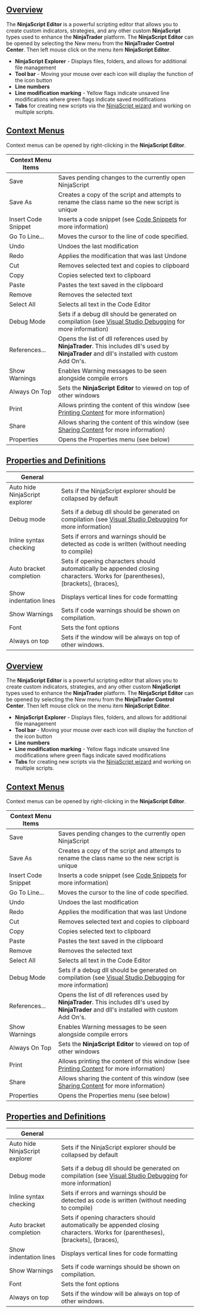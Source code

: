 ## [Overview](https://developer.ninjatrader.com/docs/desktop/ninjascript_editor_components\#overview)

The **NinjaScript Editor** is a powerful scripting editor that allows you to create custom indicators, strategies, and any other custom **NinjaScript** types used to enhance the **NinjaTrader** platform. The **NinjaScript Editor** can be opened by selecting the New menu from the **NinjaTrader Control Center**. Then left mouse click on the menu item **NinjaScript Editor**.

- **NinjaScript Explorer** \- Displays files, folders, and allows for additional file management
- **Tool bar** \- Moving your mouse over each icon will display the function of the icon button
- **Line numbers**
- **Line modification marking** \- Yellow flags indicate unsaved line modifications where green flags indicate saved modifications
- **Tabs** for creating new scripts via the [NinjaScript wizard](https://developer.ninjatrader.com/docs/desktop/ninjascript_wizard) and working on multiple scripts.

## [Context Menus](https://developer.ninjatrader.com/docs/desktop/ninjascript_editor_components\#context-menus)

Context menus can be opened by right-clicking in the **NinjaScript Editor**.

| Context Menu Items |  |
| --- | --- |
| Save | Saves pending changes to the currently open NinjaScript |
| Save As | Creates a copy of the script and attempts to rename the class name so the new script is unique |
| Insert Code Snippet | Inserts a code snippet (see [Code Snippets](https://developer.ninjatrader.com/docs/desktop/code_snippets) for more information) |
| Go To Line... | Moves the cursor to the line of code specified. |
| Undo | Undoes the last modification |
| Redo | Applies the modification that was last Undone |
| Cut | Removes selected text and copies to clipboard |
| Copy | Copies selected text to clipboard |
| Paste | Pastes the text saved in the clipboard |
| Remove | Removes the selected text |
| Select All | Selects all text in the Code Editor |
| Debug Mode | Sets if a debug dll should be generated on compilation (see [Visual Studio Debugging](https://developer.ninjatrader.com/docs/desktop/visual_studio_debugging) for more information) |
| References... | Opens the list of dll references used by **NinjaTrader**. This includes dll's used by **NinjaTrader** and dll's installed with custom Add On's. |
| Show Warnings | Enables Warning messages to be seen alongside compile errors |
| Always On Top | Sets the **NinjaScript Editor** to viewed on top of other windows |
| Print | Allows printing the content of this window (see [Printing Content](https://developer.ninjatrader.com/docs/desktop/print) for more information) |
| Share | Allows sharing the content of this window (see [Sharing Content](https://developer.ninjatrader.com/docs/desktop/share) for more information) |
| Properties | Opens the Properties menu (see below) |

## [Properties and Definitions](https://developer.ninjatrader.com/docs/desktop/ninjascript_editor_components\#properties-and-definitions)

| General |  |
| --- | --- |
| Auto hide NinjaScript explorer | Sets if the NinjaScript explorer should be collapsed by default |
| Debug mode | Sets if a debug dll should be generated on compilation (see [Visual Studio Debugging](https://developer.ninjatrader.com/docs/desktop/visual_studio_debugging) for more information) |
| Inline syntax checking | Sets if errors and warnings should be detected as code is written (without needing to compile) |
| Auto bracket completion | Sets if opening characters should automatically be appended closing characters. Works for (parentheses), \[brackets\], {braces}, <angled brackets> |
| Show indentation lines | Displays vertical lines for code formatting |
| Show Warnings | Sets if code warnings should be shown on compilation. |
| Font | Sets the font options | Window |  |
| Always on top | Sets if the window will be always on top of other windows. |

## [Overview](https://developer.ninjatrader.com/docs/desktop/ninjascript_editor_components\#overview)

The **NinjaScript Editor** is a powerful scripting editor that allows you to create custom indicators, strategies, and any other custom **NinjaScript** types used to enhance the **NinjaTrader** platform. The **NinjaScript Editor** can be opened by selecting the New menu from the **NinjaTrader Control Center**. Then left mouse click on the menu item **NinjaScript Editor**.

- **NinjaScript Explorer** \- Displays files, folders, and allows for additional file management
- **Tool bar** \- Moving your mouse over each icon will display the function of the icon button
- **Line numbers**
- **Line modification marking** \- Yellow flags indicate unsaved line modifications where green flags indicate saved modifications
- **Tabs** for creating new scripts via the [NinjaScript wizard](https://developer.ninjatrader.com/docs/desktop/ninjascript_wizard) and working on multiple scripts.

## [Context Menus](https://developer.ninjatrader.com/docs/desktop/ninjascript_editor_components\#context-menus)

Context menus can be opened by right-clicking in the **NinjaScript Editor**.

| Context Menu Items |  |
| --- | --- |
| Save | Saves pending changes to the currently open NinjaScript |
| Save As | Creates a copy of the script and attempts to rename the class name so the new script is unique |
| Insert Code Snippet | Inserts a code snippet (see [Code Snippets](https://developer.ninjatrader.com/docs/desktop/code_snippets) for more information) |
| Go To Line... | Moves the cursor to the line of code specified. |
| Undo | Undoes the last modification |
| Redo | Applies the modification that was last Undone |
| Cut | Removes selected text and copies to clipboard |
| Copy | Copies selected text to clipboard |
| Paste | Pastes the text saved in the clipboard |
| Remove | Removes the selected text |
| Select All | Selects all text in the Code Editor |
| Debug Mode | Sets if a debug dll should be generated on compilation (see [Visual Studio Debugging](https://developer.ninjatrader.com/docs/desktop/visual_studio_debugging) for more information) |
| References... | Opens the list of dll references used by **NinjaTrader**. This includes dll's used by **NinjaTrader** and dll's installed with custom Add On's. |
| Show Warnings | Enables Warning messages to be seen alongside compile errors |
| Always On Top | Sets the **NinjaScript Editor** to viewed on top of other windows |
| Print | Allows printing the content of this window (see [Printing Content](https://developer.ninjatrader.com/docs/desktop/print) for more information) |
| Share | Allows sharing the content of this window (see [Sharing Content](https://developer.ninjatrader.com/docs/desktop/share) for more information) |
| Properties | Opens the Properties menu (see below) |

## [Properties and Definitions](https://developer.ninjatrader.com/docs/desktop/ninjascript_editor_components\#properties-and-definitions)

| General |  |
| --- | --- |
| Auto hide NinjaScript explorer | Sets if the NinjaScript explorer should be collapsed by default |
| Debug mode | Sets if a debug dll should be generated on compilation (see [Visual Studio Debugging](https://developer.ninjatrader.com/docs/desktop/visual_studio_debugging) for more information) |
| Inline syntax checking | Sets if errors and warnings should be detected as code is written (without needing to compile) |
| Auto bracket completion | Sets if opening characters should automatically be appended closing characters. Works for (parentheses), \[brackets\], {braces}, <angled brackets> |
| Show indentation lines | Displays vertical lines for code formatting |
| Show Warnings | Sets if code warnings should be shown on compilation. |
| Font | Sets the font options | Window |  |
| Always on top | Sets if the window will be always on top of other windows. |